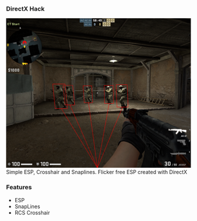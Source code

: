 ### DirectX Hack
![CSGO D3D](https://github.com/ZeroCooL-555/Game-Hacks/blob/master/Screenshots/CSGO_D3D.PNG)
Simple ESP, Crosshair and Snaplines. Flicker free ESP created with DirectX

### Features
* ESP
* SnapLines
* RCS Crosshair